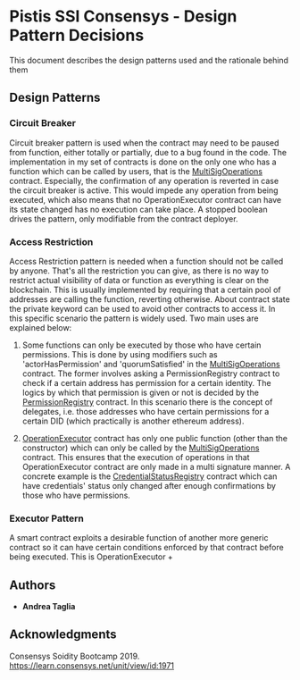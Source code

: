 # Pistis SSI Consensys - Design Pattern Decisions

This document describes the design patterns used and the rationale behind them

## Design Patterns

### Circuit Breaker

Circuit breaker pattern is used when the contract may need to be paused from function, either totally or partially, due to a bug found in the code. 
The implementation in my set of contracts is done on the only one who has a function which can be called by users, that is the [MultiSigOperations](contracts/MultiSigOperations.sol) contract. Especially, the confirmation of any operation is reverted in case the circuit breaker is active. This would impede any operation from being executed, which also means that no OperationExecutor contract can have its state changed has no execution can take place.
A stopped boolean drives the pattern, only modifiable from the contract deployer.

### Access Restriction

Access Restriction pattern is needed when a function should not be called by anyone. That's all the restriction you can give, as there is no way to restrict actual visibility of data or function as everything is clear on the blockchain. This is usually implemented by requiring that a certain pool of addresses are calling the function, reverting otherwise. About contract state the private keyword can be used to avoid other contracts to access it.
In this specific scenario the pattern is widely used. Two main uses are explained below:

1. Some functions can only be executed by those who have certain permissions. This is done by using modifiers such as 'actorHasPermission' and 'quorumSatisfied' in the [MultiSigOperations](contracts/MultiSigOperations.sol) contract. The former involves asking a PermissionRegistry contract to check if a certain address has permission for a certain identity. The logics by which that permission is given or not is decided by the [PermissionRegistry](contracts/PermissionRegistry.sol) contract. In this scenario there is the concept of delegates, i.e. those addresses who have certain permissions for a certain DID (which practically is another ethereum address).

2. [OperationExecutor](contracts/OperationExecutor.sol) contract has only one public function (other than the constructor) which can only be called by the [MultiSigOperations](contracts/MultiSigOperations.sol) contract. This ensures that the execution of operations in that OperationExecutor contract are only made in a multi signature manner. A concrete example is the [CredentialStatusRegistry](contracts/CredentialStatusRegistry.sol) contract which can have credentials' status only changed after enough confirmations by those who have permissions. 

### Executor Pattern
A smart contract exploits a desirable function of another more generic contract so it can have certain conditions enforced by that contract before being executed.
This is OperationExecutor + 


## Authors

* **Andrea Taglia**


## Acknowledgments

Consensys Soidity Bootcamp 2019. https://learn.consensys.net/unit/view/id:1971